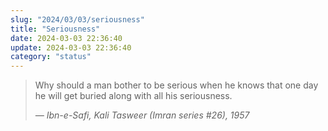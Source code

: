 ```yaml
---
slug: "2024/03/03/seriousness"
title: "Seriousness"
date: 2024-03-03 22:36:40
update: 2024-03-03 22:36:40
category: "status"
---
```


> Why should a man bother to be serious when he knows that one day he will get buried along with all his seriousness.
>
> <cite>&mdash; Ibn-e-Safi, Kali Tasweer (Imran series #26), 1957</cite>
